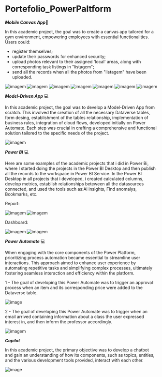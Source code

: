 # Portefolio_PowerPaltform

 **_Mobile Canvas App_**:iphone:

In this academic project, the goal was to create a canvas app tailored for a gym environment, empowering employees with essential functionalities.
Users could:
- register themselves; 
- update their passwords for enhanced security;
- upload photos relevant to their assigned 'local' areas, along with corresponding task listings in "listagem";
- send all the records when all the photos from "listagem" have been uploaded.

  
![imagem](https://github.com/AnaFilipaTorres/Portefolio_PowerPaltform/assets/161728912/b79bd36c-deb0-453f-bb25-52350b233ce0)
![imagem](https://github.com/AnaFilipaTorres/Portefolio_PowerPaltform/assets/161728912/43bd4ff4-6d18-4d26-814a-aa790ead83ea)
![imagem](https://github.com/AnaFilipaTorres/Portefolio_PowerPaltform/assets/161728912/5810e0e1-adbf-421e-b21b-dfec14c8fa29)
![imagem](https://github.com/AnaFilipaTorres/Portefolio_PowerPaltform/assets/161728912/552949b1-d261-4bed-931a-f860a5b0fc00)
![imagem](https://github.com/AnaFilipaTorres/Portefolio_PowerPaltform/assets/161728912/d4a10ee7-23e3-498e-8414-7dec829e4217)
![imagem](https://github.com/AnaFilipaTorres/Portefolio_PowerPaltform/assets/161728912/9309de84-f3e5-4674-9731-5ef62fdb5a9f)
![imagem](https://github.com/AnaFilipaTorres/Portefolio_PowerPaltform/assets/161728912/aed4c3de-de92-4739-8102-270e830eff31)


 **_Model-Driven App_** :computer:

 In this academic project, the goal was to develop a Model-Driven App from scratch. This involved the creation of all the necessary Dataverse tables, form desing, establishment of the tables relationship, implementation of business rules, integration of cloud flows, developed initially on Power Automate. Each step was crucial in crafting a comprehensive and functional solution tailored to the specific needs of the project. 

![imagem](https://github.com/AnaFilipaTorres/Portefolio_PowerPaltform/assets/161728912/6a4e820e-8973-4d08-8dc9-7eaea9f9c0f6)


 

**_Power BI_** :computer:

Here are some examples of the academic projects that i did in Power Bi, where I started doing the projects in the Power BI Desktop and then publish all the records to the workspace in Power BI Service.
In the Power BI Desktop in all projects that i developed, i created calculated columns, develop metrics, establish relationships beteween all the datasources connected, and used the tools such as:Ai insights, Find anomalys, Bookmarks, etc.


Report:

![imagem](https://github.com/AnaFilipaTorres/Portefolio_PowerPaltform/assets/161728912/95dac63e-15bf-4e4d-9550-86cdcb23c223)
![imagem](https://github.com/AnaFilipaTorres/Portefolio_PowerPaltform/assets/161728912/ba730b01-f5e0-4237-a829-06f558acfd68)




Dashboard:

![imagem](https://github.com/AnaFilipaTorres/Portefolio_PowerPaltform/assets/161728912/580ba19e-909b-4e72-a598-4205e2b1a98b)
![imagem](https://github.com/AnaFilipaTorres/Portefolio_PowerPaltform/assets/161728912/c291deb0-09fa-4698-9583-5942fdc7a034)


**_Power Automate_** :computer:

When engaging with the core components of the Power Platform, prioritizing process automation became essential to streamline user interactions. This approach aimed to enhance user experience by automating repetitive tasks and simplifying complex processes, ultimately fostering seamless interaction and efficiency within the platform.

1 - The goal of developing this Power Automate was to trigger an approval process when an item and its corresponding price were added to the Dataverse table.

![image](https://github.com/AnaFilipaTorres/Portefolio_PowerPaltform/assets/161728912/25580df7-5170-4815-b58d-02c4feb2218f)

2 - The goal of developing this Power Automate was to trigger when an email arrived containing information about a class the user expressed interest in, and then inform the professor accordingly.

![imagem](https://github.com/AnaFilipaTorres/Portefolio_PowerPaltform/assets/161728912/34a5c8b2-2538-493c-a9be-6281baaf9ae3)


**_Copilot_**

In this academic project, the primary objective was to develop a chatbot and gain an understanding of how its components, such as topics, entities, and the various development tools provided, interact with each other.

![image](https://github.com/AnaFilipaTorres/Portefolio_PowerPaltform/assets/161728912/bfa9a38f-0525-46e5-9d49-5bcc2eb32043)









